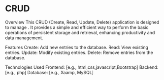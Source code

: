 # CRUD

Overview
This CRUD (Create, Read, Update, Delete) application is designed to manage . It provides a simple and efficient way to perform the basic operations of persistent storage and retrieval, enhancing productivity and data management.

Features
Create: Add new entries to the database.
Read: View existing entries.
Update: Modify existing entries.
Delete: Remove entries from the database.

Technologies Used
Frontend: [e.g., html,css,javascript,Bootstrap]
Backend: [e.g., php]
Database: [e.g., Xaamp, MySQL]

